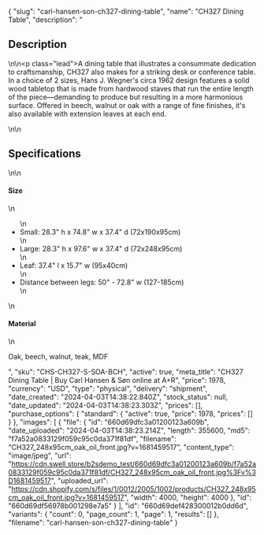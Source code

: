 {
  "slug": "carl-hansen-son-ch327-dining-table",
  "name": "CH327 Dining Table",
  "description": "<h2>Description</h2>\n<!-- split -->\n<p class=\"lead\">A dining table that illustrates a consummate dedication to craftsmanship, CH327 also makes for a striking desk or conference table. In a choice of 2 sizes, Hans J. Wegner's circa 1962 design features a solid wood tabletop that is made from hardwood staves that run the entire length of the piece—demanding to produce but resulting in a more harmonious surface. Offered in beech, walnut or oak with a range of fine finishes, it's also available with extension leaves at each end.</p>\n<!-- split -->\n<h2>Specifications</h2>\n<!-- split -->\n<h4>Size</h4>\n<ul>\n<li>Small: 28.3\" h x 74.8\" w x 37.4\" d (72x190x95cm)</li>\n<li>Large: 28.3\" h x 97.6\" w x 37.4\" d (72x248x95cm)</li>\n<li>Leaf: 37.4\" l x 15.7\" w (95x40cm)</li>\n<li>Distance between legs: 50\" - 72.8\" w (127-185cm)</li>\n</ul>\n<h4>Material</h4>\n<p>Oak, beech, walnut, teak, MDF</p>",
  "sku": "CHS-CH327-S-SOA-BCH",
  "active": true,
  "meta_title": "CH327 Dining Table | Buy Carl Hansen & Søn online at A+R",
  "price": 1978,
  "currency": "USD",
  "type": "physical",
  "delivery": "shipment",
  "date_created": "2024-04-03T14:38:22.840Z",
  "stock_status": null,
  "date_updated": "2024-04-03T14:38:23.303Z",
  "prices": [],
  "purchase_options": {
    "standard": {
      "active": true,
      "price": 1978,
      "prices": []
    }
  },
  "images": [
    {
      "file": {
        "id": "660d69dfc3a01200123a609b",
        "date_uploaded": "2024-04-03T14:38:23.214Z",
        "length": 355600,
        "md5": "f7a52a0833129f059c95c0da371f81df",
        "filename": "CH327_248x95cm_oak_oil_front.jpg?v=1681459517",
        "content_type": "image/jpeg",
        "url": "https://cdn.swell.store/b2sdemo_test/660d69dfc3a01200123a609b/f7a52a0833129f059c95c0da371f81df/CH327_248x95cm_oak_oil_front.jpg%3Fv%3D1681459517",
        "uploaded_url": "https://cdn.shopify.com/s/files/1/0012/2005/1002/products/CH327_248x95cm_oak_oil_front.jpg?v=1681459517",
        "width": 4000,
        "height": 4000
      },
      "id": "660d69df56978b001298e7a5"
    }
  ],
  "id": "660d69def428300012b0dd6d",
  "variants": {
    "count": 0,
    "page_count": 1,
    "page": 1,
    "results": []
  },
  "filename": "carl-hansen-son-ch327-dining-table"
}